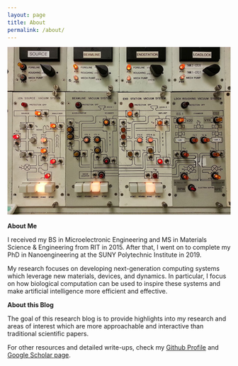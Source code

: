 ```yaml
---
layout: page
title: About
permalink: /about/
---
```


![An image of the vacuum control system on an ion implanter](/assets/vac_sys.jpg)

**About Me**

I received my BS in Microelectronic Engineering and MS in Materials Science & Engineering from RIT in 2015. After that, I went on to complete my PhD in Nanoengineering at the SUNY Polytechnic Institute in 2019. 

My research focuses on developing next-generation computing systems which leverage new materials, devices, and dynamics. In particular, I focus on how biological computation can be used to inspire these systems and make artificial intelligence more efficient and effective. 

**About this Blog**

The goal of this research blog is to provide highlights into my research and areas of interest which are more approachable and interactive than traditional scientific papers. 

For other resources and detailed write-ups, check my [Github Profile](https://github.com/wilkieolin) and [Google Scholar page](https://scholar.google.com/citations?hl=en&user=-V5SbBEAAAAJ&view_op=list_works&sortby=pubdate).

